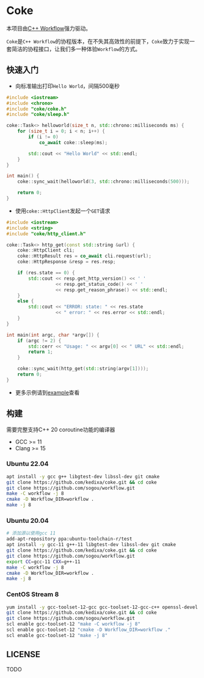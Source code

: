# Coke
本项目由[C++ Workflow](https://github.com/sogou/workflow)强力驱动。

`Coke`是`C++ Workflow`的协程版本，在不失其高效性的前提下，`Coke`致力于实现一套简洁的协程接口，让我们多一种体验`Workflow`的方式。

## 快速入门
- 向标准输出打印`Hello World`，间隔500毫秒

```cpp
#include <iostream>
#include <chrono>
#include "coke/coke.h"
#include "coke/sleep.h"

coke::Task<> helloworld(size_t n, std::chrono::milliseconds ms) {
    for (size_t i = 0; i < n; i++) {
        if (i != 0)
            co_await coke::sleep(ms);

        std::cout << "Hello World" << std::endl;
    }
}

int main() {
    coke::sync_wait(helloworld(3, std::chrono::milliseconds(500)));

    return 0;
}

```

- 使用`coke::HttpClient`发起一个`GET`请求

```cpp
#include <iostream>
#include <string>
#include "coke/http_client.h"

coke::Task<> http_get(const std::string &url) {
    coke::HttpClient cli;
    coke::HttpResult res = co_await cli.request(url);
    coke::HttpResponse &resp = res.resp;

    if (res.state == 0) {
        std::cout << resp.get_http_version() << ' '
                  << resp.get_status_code() << ' '
                  << resp.get_reason_phrase() << std::endl;
    }
    else {
        std::cout << "ERROR: state: " << res.state
                  << " error: " << res.error << std::endl;
    }
}

int main(int argc, char *argv[]) {
    if (argc != 2) {
        std::cerr << "Usage: " << argv[0] << " URL" << std::endl;
        return 1;
    }

    coke::sync_wait(http_get(std::string(argv[1])));
    return 0;
}

```

- 更多示例请到[example](./example/)查看


## 构建
需要完整支持C++ 20 coroutine功能的编译器

- GCC >= 11
- Clang >= 15

### Ubuntu 22.04
```bash
apt install -y gcc g++ libgtest-dev libssl-dev git cmake
git clone https://github.com/kedixa/coke.git && cd coke
git clone https://github.com/sogou/workflow.git
make -C workflow -j 8
cmake -D Workflow_DIR=workflow .
make -j 8
```

### Ubuntu 20.04
```bash
# 添加源以使用gcc 11
add-apt-repository ppa:ubuntu-toolchain-r/test
apt install -y gcc-11 g++-11 libgtest-dev libssl-dev git cmake
git clone https://github.com/kedixa/coke.git && cd coke
git clone https://github.com/sogou/workflow.git
export CC=gcc-11 CXX=g++-11
make -C workflow -j 8
cmake -D Workflow_DIR=workflow .
make -j 8
```

### CentOS Stream 8
```bash
yum install -y gcc-toolset-12-gcc gcc-toolset-12-gcc-c++ openssl-devel git cmake
git clone https://github.com/kedixa/coke.git && cd coke
git clone https://github.com/sogou/workflow.git
scl enable gcc-toolset-12 "make -C workflow -j 8"
scl enable gcc-toolset-12 "cmake -D Workflow_DIR=workflow ."
scl enable gcc-toolset-12 "make -j 8"
```

## LICENSE
TODO
